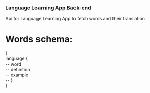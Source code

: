 ﻿### Language Learning App Back-end
 Api for Language Learning App to fetch words and their translation
 # Words schema:
 { 
 <br />
 language {
 <br />
 -- word
 <br />
 -- definition
 <br />
 -- example
 <br />
 -- }
  <br />
 }
